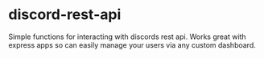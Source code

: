 # discord-rest-api
Simple functions for interacting with discords rest api. Works great with express apps so can easily manage your users via any custom dashboard.
